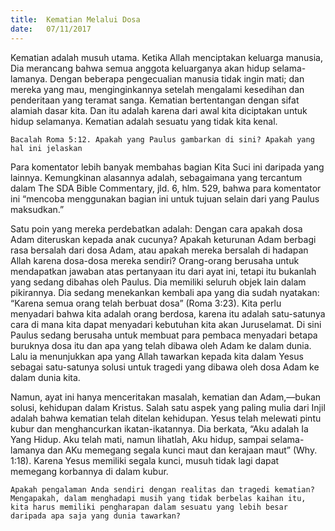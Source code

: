 ```yaml
---
title:  Kematian Melalui Dosa
date:   07/11/2017
---
```


Kematian adalah musuh utama. Ketika Allah menciptakan keluarga manusia, Dia merancang bahwa semua anggota keluarganya akan hidup selama-lamanya. Dengan beberapa pengecualian manusia tidak ingin mati; dan mereka yang mau, menginginkannya setelah mengalami kesedihan dan penderitaan yang teramat sanga. Kematian bertentangan dengan sifat alamiah dasar kita. Dan itu adalah karena dari awal kita diciptakan untuk hidup selamanya. Kematian adalah sesuatu yang tidak kita kenal.

`Bacalah Roma 5:12. Apakah yang Paulus gambarkan di sini? Apakah yang hal ini jelaskan`

Para komentator lebih banyak membahas bagian Kita Suci ini daripada yang lainnya. Kemungkinan alasannya adalah, sebagaimana yang tercantum dalam The SDA Bible Commentary, jld. 6, hlm. 529, bahwa para komentator ini “mencoba menggunakan bagian ini untuk tujuan selain dari yang Paulus maksudkan.”

Satu poin yang mereka perdebatkan adalah: Dengan cara apakah dosa Adam diteruskan kepada anak cucunya? Apakah keturunan Adam berbagi rasa bersalah dari dosa Adam, atau apakah mereka bersalah di hadapan Allah karena dosa-dosa mereka sendiri? Orang-orang berusaha untuk mendapatkan jawaban atas pertanyaan itu dari ayat ini, tetapi itu bukanlah yang sedang dibahas oleh Paulus. Dia memiliki seluruh objek lain dalam pikirannya. Dia sedang menekankan kembali apa yang dia sudah nyatakan: “Karena semua orang telah berbuat dosa” (Roma 3:23). Kita perlu menyadari bahwa kita adalah orang berdosa, karena itu adalah satu-satunya cara di mana kita dapat menyadari kebutuhan kita akan Juruselamat. Di sini Paulus sedang berusaha untuk membuat para pembaca menyadari betapa buruknya dosa itu dan apa yang telah dibawa oleh Adam ke dalam dunia. Lalu ia menunjukkan apa yang Allah tawarkan kepada kita dalam Yesus sebagai satu-satunya solusi untuk tragedi yang dibawa oleh dosa Adam ke dalam dunia kita.

Namun, ayat ini hanya menceritakan masalah, kematian dan Adam,—bukan solusi, kehidupan dalam Kristus. Salah satu aspek yang paling mulia dari Injil adalah bahwa kematian telah ditelan kehidupan. Yesus telah melewati pintu kubur dan menghancurkan ikatan-ikatannya. Dia berkata, “Aku adalah Ia Yang Hidup. Aku telah mati, namun lihatlah, Aku hidup, sampai selama-lamanya dan AKu memegang segala kunci maut dan kerajaan maut” (Why. 1:18). Karena Yesus memiliki segala kunci, musuh tidak lagi dapat memegang korbannya di dalam kubur.

`Apakah pengalaman Anda sendiri dengan realitas dan tragedi kematian? Mengapakah, dalam menghadapi musih yang tidak berbelas kaihan itu, kita harus memiliki pengharapan dalam sesuatu yang lebih besar daripada apa saja yang dunia tawarkan?`